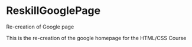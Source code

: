 # ReskillGooglePage
 Re-creation of Google page 

This is the re-creation of the google homepage for the HTML/CSS Course 
